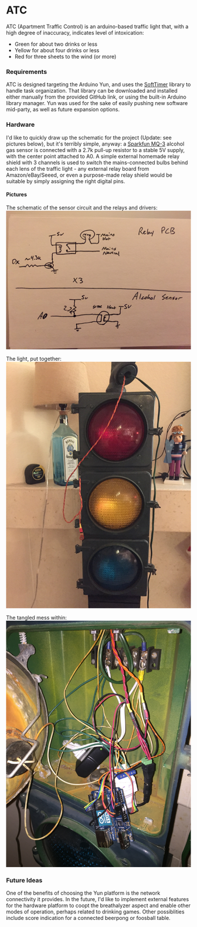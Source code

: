 # ATC
ATC (Apartment Traffic Control) is an arduino-based traffic light that, with a high degree of inaccuracy, indicates level of intoxication:

  - Green for about two drinks or less
  - Yellow for about four drinks or less
  - Red for three sheets to the wind (or more)

### Requirements
ATC is designed targeting the Arduino Yun, and uses the [SoftTimer](https://github.com/prampec/arduino-softtimer) library to handle task organization. That library can be downloaded and installed either manually from the provided GitHub link, or using the built-in Arduino library manager. Yun was used for the sake of easily pushing new software mid-party, as well as future expansion options.

### Hardware
I'd like to quickly draw up the schematic for the project (Update: see pictures below), but it's terribly simple, anyway: a [Sparkfun MQ-3](https://www.sparkfun.com/products/8880) alcohol gas sensor is connected with a 2.7k pull-up resistor to a stable 5V supply, with the center point attached to A0. A simple external homemade relay shield with 3 channels is used to switch the mains-connected bulbs behind each lens of the traffic light - any external relay board from Amazon/eBay/Seeed, or even a purpose-made relay shield would be suitable by simply assigning the right digital pins.

#### Pictures
The schematic of the sensor circuit and the relays and drivers:
![schematics](https://raw.githubusercontent.com/alexwhittemore/apartment-traffic-control/master/schematic.jpg)

The light, put together:
![light assembled](https://raw.githubusercontent.com/alexwhittemore/apartment-traffic-control/master/light.jpg)

The tangled mess within:
![wiring](https://raw.githubusercontent.com/alexwhittemore/apartment-traffic-control/master/mess.jpg)

### Future Ideas
One of the benefits of choosing the Yun platform is the network connectivity it provides. In the future, I'd like to implement external features for the hardware platform to coopt the breathalyzer aspect and enable other modes of operation, perhaps related to drinking games. Other possiblities include score indication for a connected beerpong or foosball table.
